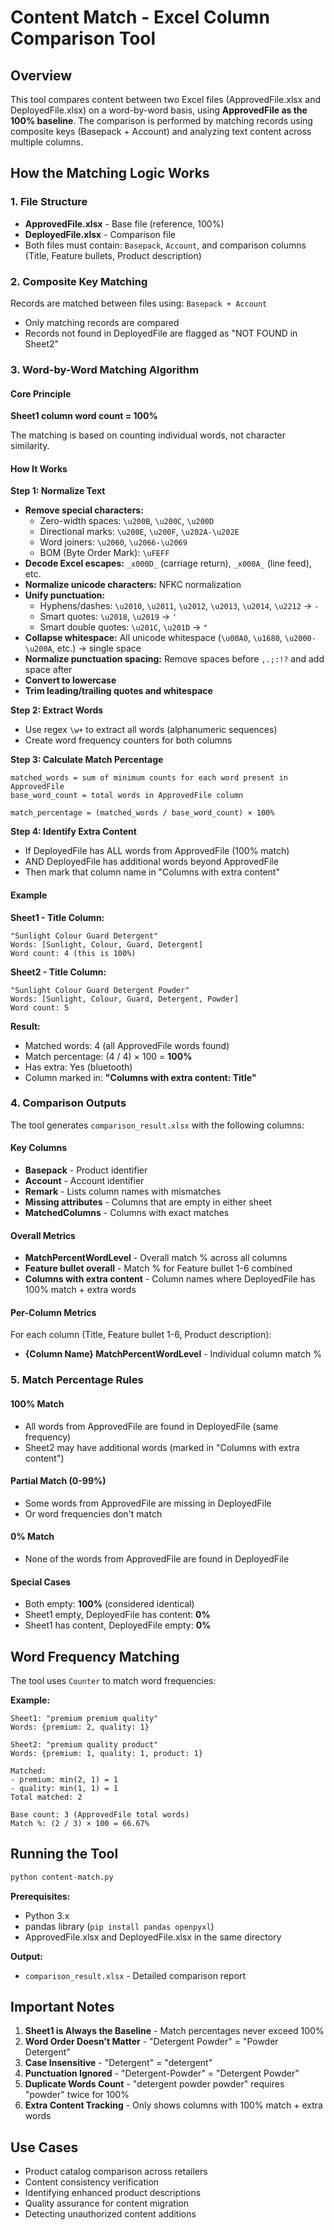 # Content Match - Excel Column Comparison Tool

## Overview
This tool compares content between two Excel files (ApprovedFile.xlsx and DeployedFile.xlsx) on a word-by-word basis, using **ApprovedFile as the 100% baseline**. The comparison is performed by matching records using composite keys (Basepack + Account) and analyzing text content across multiple columns.

## How the Matching Logic Works

### 1. File Structure
- **ApprovedFile.xlsx** - Base file (reference, 100%)
- **DeployedFile.xlsx** - Comparison file
- Both files must contain: `Basepack`, `Account`, and comparison columns (Title, Feature bullets, Product description)

### 2. Composite Key Matching
Records are matched between files using: `Basepack + Account`
- Only matching records are compared
- Records not found in DeployedFile are flagged as "NOT FOUND in Sheet2"

### 3. Word-by-Word Matching Algorithm

#### Core Principle
**Sheet1 column word count = 100%**

The matching is based on counting individual words, not character similarity.

#### How It Works

**Step 1: Normalize Text**
- **Remove special characters:**
  - Zero-width spaces: `\u200B`, `\u200C`, `\u200D`
  - Directional marks: `\u200E`, `\u200F`, `\u202A-\u202E`
  - Word joiners: `\u2060`, `\u2066-\u2069`
  - BOM (Byte Order Mark): `\uFEFF`
- **Decode Excel escapes:** `_x000D_` (carriage return), `_x000A_` (line feed), etc.
- **Normalize unicode characters:** NFKC normalization
- **Unify punctuation:**
  - Hyphens/dashes: `\u2010`, `\u2011`, `\u2012`, `\u2013`, `\u2014`, `\u2212` → `-`
  - Smart quotes: `\u2018`, `\u2019` → `'`
  - Smart double quotes: `\u201C`, `\u201D` → `"`
- **Collapse whitespace:** All unicode whitespace (`\u00A0`, `\u1680`, `\u2000-\u200A`, etc.) → single space
- **Normalize punctuation spacing:** Remove spaces before `,.;:!?` and add space after
- **Convert to lowercase**
- **Trim leading/trailing quotes and whitespace**

**Step 2: Extract Words**
- Use regex `\w+` to extract all words (alphanumeric sequences)
- Create word frequency counters for both columns

**Step 3: Calculate Match Percentage**
```
matched_words = sum of minimum counts for each word present in ApprovedFile
base_word_count = total words in ApprovedFile column

match_percentage = (matched_words / base_word_count) × 100%
```

**Step 4: Identify Extra Content**
- If DeployedFile has ALL words from ApprovedFile (100% match)
- AND DeployedFile has additional words beyond ApprovedFile
- Then mark that column name in "Columns with extra content"

#### Example

**Sheet1 - Title Column:**
```
"Sunlight Colour Guard Detergent"
Words: [Sunlight, Colour, Guard, Detergent]
Word count: 4 (this is 100%)
```

**Sheet2 - Title Column:**
```
"Sunlight Colour Guard Detergent Powder"
Words: [Sunlight, Colour, Guard, Detergent, Powder]
Word count: 5
```

**Result:**
- Matched words: 4 (all ApprovedFile words found)
- Match percentage: (4 / 4) × 100 = **100%**
- Has extra: Yes (bluetooth)
- Column marked in: **"Columns with extra content: Title"**

### 4. Comparison Outputs

The tool generates `comparison_result.xlsx` with the following columns:

#### Key Columns
- **Basepack** - Product identifier
- **Account** - Account identifier
- **Remark** - Lists column names with mismatches
- **Missing attributes** - Columns that are empty in either sheet
- **MatchedColumns** - Columns with exact matches

#### Overall Metrics
- **MatchPercentWordLevel** - Overall match % across all columns
- **Feature bullet overall** - Match % for Feature bullet 1-6 combined
- **Columns with extra content** - Column names where DeployedFile has 100% match + extra words

#### Per-Column Metrics
For each column (Title, Feature bullet 1-6, Product description):
- **{Column Name} MatchPercentWordLevel** - Individual column match %

### 5. Match Percentage Rules

#### 100% Match
- All words from ApprovedFile are found in DeployedFile (same frequency)
- Sheet2 may have additional words (marked in "Columns with extra content")

#### Partial Match (0-99%)
- Some words from ApprovedFile are missing in DeployedFile
- Or word frequencies don't match

#### 0% Match
- None of the words from ApprovedFile are found in DeployedFile

#### Special Cases
- Both empty: **100%** (considered identical)
- Sheet1 empty, DeployedFile has content: **0%**
- Sheet1 has content, DeployedFile empty: **0%**

## Word Frequency Matching

The tool uses `Counter` to match word frequencies:

**Example:**
```
Sheet1: "premium premium quality"
Words: {premium: 2, quality: 1}

Sheet2: "premium quality product"
Words: {premium: 1, quality: 1, product: 1}

Matched:
- premium: min(2, 1) = 1
- quality: min(1, 1) = 1
Total matched: 2

Base count: 3 (ApprovedFile total words)
Match %: (2 / 3) × 100 = 66.67%
```

## Running the Tool

```bash
python content-match.py
```

**Prerequisites:**
- Python 3.x
- pandas library (`pip install pandas openpyxl`)
- ApprovedFile.xlsx and DeployedFile.xlsx in the same directory

**Output:**
- `comparison_result.xlsx` - Detailed comparison report

## Important Notes

1. **Sheet1 is Always the Baseline** - Match percentages never exceed 100%
2. **Word Order Doesn't Matter** - "Detergent Powder" = "Powder Detergent"
3. **Case Insensitive** - "Detergent" = "detergent"
4. **Punctuation Ignored** - "Detergent-Powder" = "Detergent Powder"
5. **Duplicate Words Count** - "detergent powder powder" requires "powder" twice for 100%
6. **Extra Content Tracking** - Only shows columns with 100% match + extra words

## Use Cases

- Product catalog comparison across retailers
- Content consistency verification
- Identifying enhanced product descriptions
- Quality assurance for content migration
- Detecting unauthorized content additions
